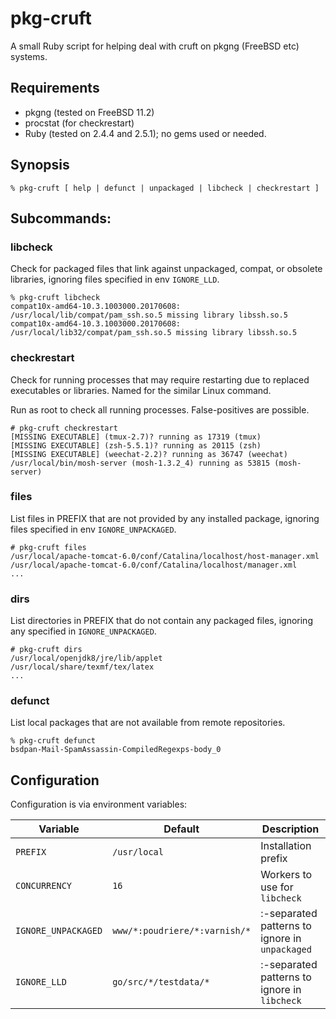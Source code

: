 # pkg-cruft

A small Ruby script for helping deal with cruft on pkgng (FreeBSD etc) systems.

## Requirements

* pkgng (tested on FreeBSD 11.2)
* procstat (for checkrestart)
* Ruby (tested on 2.4.4 and 2.5.1); no gems used or needed.

## Synopsis

```
% pkg-cruft [ help | defunct | unpackaged | libcheck | checkrestart ]
```

## Subcommands:

### libcheck

Check for packaged files that link against unpackaged, compat, or obsolete
libraries, ignoring files specified in env `IGNORE_LLD`.

```
% pkg-cruft libcheck
compat10x-amd64-10.3.1003000.20170608: /usr/local/lib/compat/pam_ssh.so.5 missing library libssh.so.5
compat10x-amd64-10.3.1003000.20170608: /usr/local/lib32/compat/pam_ssh.so.5 missing library libssh.so.5
```

### checkrestart

Check for running processes that may require restarting due to replaced
executables or libraries.  Named for the similar Linux command.

Run as root to check all running processes.  False-positives are possible.

```
# pkg-cruft checkrestart
[MISSING EXECUTABLE] (tmux-2.7)? running as 17319 (tmux)
[MISSING EXECUTABLE] (zsh-5.5.1)? running as 20115 (zsh)
[MISSING EXECUTABLE] (weechat-2.2)? running as 36747 (weechat)
/usr/local/bin/mosh-server (mosh-1.3.2_4) running as 53815 (mosh-server)
```

### files

List files in PREFIX that are not provided by any installed package, ignoring
files specified in env `IGNORE_UNPACKAGED`.

```
# pkg-cruft files
/usr/local/apache-tomcat-6.0/conf/Catalina/localhost/host-manager.xml
/usr/local/apache-tomcat-6.0/conf/Catalina/localhost/manager.xml
...
```

### dirs

List directories in PREFIX that do not contain any packaged files, ignoring
any specified in `IGNORE_UNPACKAGED`.

```
# pkg-cruft dirs
/usr/local/openjdk8/jre/lib/applet
/usr/local/share/texmf/tex/latex
...
```

### defunct

List local packages that are not available from remote repositories.

```
% pkg-cruft defunct
bsdpan-Mail-SpamAssassin-CompiledRegexps-body_0
```

## Configuration

Configuration is via environment variables:

| Variable | Default | Description |
|----------|---------|-------------|
| `PREFIX`   | `/usr/local` | Installation prefix |
| `CONCURRENCY` | `16` | Workers to use for `libcheck` |
| `IGNORE_UNPACKAGED` | `www/*:poudriere/*:varnish/*` | :-separated patterns to ignore in `unpackaged` |
| `IGNORE_LLD` | `go/src/*/testdata/*` | :-separated patterns to ignore in `libcheck` |
